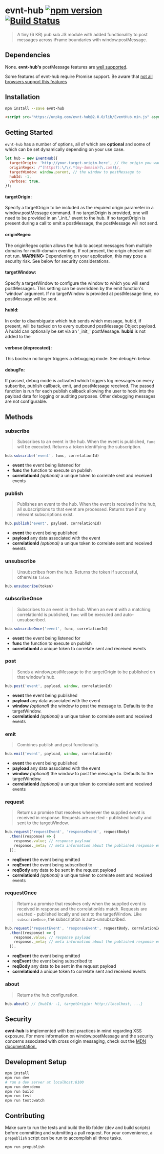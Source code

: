# evnt-hub [![npm version](https://badge.fury.io/js/evnt-hub.svg)](https://badge.fury.io/js/evnt-hub) [![Build Status](https://travis-ci.org/auzmartist/evnt-hub.svg?branch=master)](https://travis-ci.org/auzmartist/evnt-hub)
> A tiny (6 KB) pub sub JS module with added functionality to post messages across iFrame boundaries with window.postMessage.

## Dependencies
None. **evnt-hub's** postMessage features are [well supported](https://developer.mozilla.org/en-US/docs/Web/API/Window/postMessage#Browser_compatibility).

Some features of evnt-hub require Promise support. Be aware that [not all browsers support this features](https://developer.mozilla.org/en-US/docs/Web/JavaScript/Reference/Global_Objects/Promise#Browser_compatibility)

## Installation
```bash
npm install --save evnt-hub
```

```html
<script src="https://unpkg.com/evnt-hub@2.0.0/lib/EventHub.min.js" async defer></script>
```

## Getting Started
`evnt-hub` has a number of options, all of which are __optional__ and some of which can be set dynamically depending on your use case.

```javascript
let hub = new EventHub({
  targetOrigin: 'http://your.target-origin.here', // the origin you want to send to
  originRegex: /^(https?):\/\/.*(my-domain)(\.com)$/,
  targetWindow: window.parent, // the window to postMessage to
  hubId: -1,
  verbose: true,
});
```
#### targetOrigin:
Specify a targetOrigin to be included as the required origin parameter in a window.postMessage command. If no targetOrigin is provided, one will need to be provided in an '\_init\_' event to the hub. If no targetOrigin is present during a call to emit a postMessage, the postMessage will not send.
#### originRegex:
The originRegex option allows the hub to accept messages from multiple domains for multi-domain eventing.
If not present, the origin checker will not run. __WARNING:__ Dependening on your application, this may pose a security risk. See below for security considerations.
#### targetWindow:
Specify a targetWindow to configure the window to which you will send postMessages. This setting can be overridden by the emit function's 'window' argument. If no targetWindow is provided at postMessage time, no postMessage will be sent.
#### hubId:
In order to disambiguate which hub sends which message, hubId, if present, will be tacked on to every outbound postMessage Object payload. A hubId can optionally be set via an '\_init\_' postMessage. __hubId__ is not added to the
#### verbose (deprecated): 
This boolean no longer triggers a debugging mode. See debugFn below.
#### debugFn:
If passed, debug mode is activated which triggers log messages on every subscribe, publish callback, emit, and postMessage received.
The passed function is run for each publish callback allowing the user to hook into the payload data for logging or auditing purposes. Other debugging messages are not configurable.

## Methods

### subscribe
> Subscribes to an event in the hub. When the event is published, `func` will be executed. Returns a token identifying the subscription.
```javascript
hub.subscribe('event', func, correlationId)
```
- **event** the event being listened for
- **func** the function to execute on publish
- **correlationId** _(optional)_ a unique token to correlate sent and received events

### publish
> Publishes an event to the hub. When the event is received in the hub, all subscriptions to that event are processed. Returns true if any relevant subscriptions exist.
```javascript
hub.publish('event', payload, correlationId)
```
- **event** the event being published
- **payload** any data associated with the event
- **correlationId** _(optional)_ a unique token to correlate sent and received events

### unsubscribe
> Unsubscribes from the hub. Returns the token if successful, otherwise `false`.
```javascript
hub.unsubscribe(token)
```

### subscribeOnce
> Subscribes to an event in the hub. When an event with a matching correlationId is published, `func` will be executed and auto-unsubscribed.
```javascript
hub.subscribeOnce('event', func, correlationId)
```
- **event** the event being listened for
- **func** the function to execute on publish
- **correlationId** a unique token to correlate sent and received events

### post
> Sends a window.postMessage to the targetOrigin to be published on that window's hub.
```javascript
hub.post('event', payload, window, correlationId)
```
- **event** the event being published
- **payload** any data associated with the event
- **window** _(optional)_ the window to post the message to. Defaults to the targetWindow.
- **correlationId** _(optional)_ a unique token to correlate sent and received events

### emit
> Combines publish and post functionality.
```javascript
hub.emit('event', payload, window, correlationId)
```
- **event** the event being published
- **payload** any data associated with the event
- **window** _(optional)_ the window to post the message to. Defaults to the targetWindow.
- **correlationId** _(optional)_ a unique token to correlate sent and received events

### request
> Returns a promise that resolves whenever the supplied event is received in response. Requests are `emit`ted - published locally and sent to the targetWindow.
```javascript
hub.request('requestEvent', 'responseEvent', requestBody)
  .then((response) => {
    response.value; // response payload
    response._meta; // meta information about the published response event
  });
```
- **reqEvent** the event being emitted
- **reqEvent** the event being subscribed to
- **reqBody** any data to be sent in the request payload
- **correlationId** _(optional)_ a unique token to correlate sent and received events

### requestOnce
> Returns a promise that resolves only when the supplied event is received in response and the correlationIds match. Requests are `emit`ted - published locally and sent to the targetWindow. Like `subscribeOnce`, the subscription is auto-unsubscribed.
```javascript
hub.request('requestEvent', 'responseEvent', requestBody, correlationId)
  .then((response) => {
    response.value; // response payload
    response._meta; // meta information about the published response event
  });
```
- **reqEvent** the event being emitted
- **reqEvent** the event being subscribed to
- **reqBody** any data to be sent in the request payload
- **correlationId** a unique token to correlate sent and received events

### about
> Returns the hub configuration.
```javascript
hub.about() // {hubId: -1, targetOrigin: http://localhost, ...}
```

## Security
**evnt-hub** is implemented with best practices in mind regarding XSS exposure. For more information on window.postMessage and the security concerns associated
with cross origin messaging, check out the [MDN documentation.](https://developer.mozilla.org/en-US/docs/Web/API/Window/postMessage)

## Development Setup

```bash
npm install
npm run dev
# run a dev server at localhost:8100
npm run dev:demo
npm run build
npm run test
npm run test:watch
```

## Contributing
Make sure to run the tests and build the lib folder (dev and build scripts) before committing and submitting a pull request. For your convenience, a `prepublish` script can be run to accomplish all three tasks.

```bash
npm run prepublish
```
